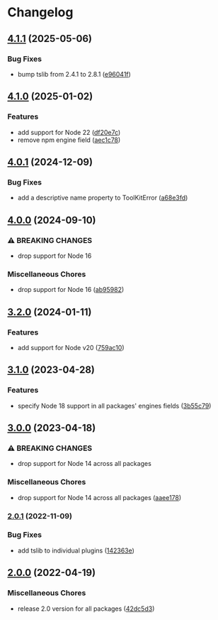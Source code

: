 # Changelog

## [4.1.1](https://github.com/Financial-Times/dotcom-tool-kit/compare/error-v4.1.0...error-v4.1.1) (2025-05-06)


### Bug Fixes

* bump tslib from 2.4.1 to 2.8.1 ([e96041f](https://github.com/Financial-Times/dotcom-tool-kit/commit/e96041fd539954bf26652a35e3d86330e47deeb6))

## [4.1.0](https://github.com/Financial-Times/dotcom-tool-kit/compare/error-v4.0.1...error-v4.1.0) (2025-01-02)


### Features

* add support for Node 22 ([df20e7c](https://github.com/Financial-Times/dotcom-tool-kit/commit/df20e7c455a16eeb3e75a2e940c93848d618a218))
* remove npm engine field ([aec1c78](https://github.com/Financial-Times/dotcom-tool-kit/commit/aec1c78aedb8f26a43b25824eb19e30101806182))

## [4.0.1](https://github.com/Financial-Times/dotcom-tool-kit/compare/error-v4.0.0...error-v4.0.1) (2024-12-09)


### Bug Fixes

* add a descriptive name property to ToolKitError ([a68e3fd](https://github.com/Financial-Times/dotcom-tool-kit/commit/a68e3fdf197862e71cf12048933ba1f0cc692161))

## [4.0.0](https://github.com/Financial-Times/dotcom-tool-kit/compare/error-v3.2.0...error-v4.0.0) (2024-09-10)


### ⚠ BREAKING CHANGES

* drop support for Node 16

### Miscellaneous Chores

* drop support for Node 16 ([ab95982](https://github.com/Financial-Times/dotcom-tool-kit/commit/ab95982635e255fec49d08af9894c2833a36500e))

## [3.2.0](https://github.com/Financial-Times/dotcom-tool-kit/compare/error-v3.1.0...error-v3.2.0) (2024-01-11)


### Features

* add support for Node v20 ([759ac10](https://github.com/Financial-Times/dotcom-tool-kit/commit/759ac10e309885e99f54ae431c301c32ee04f972))

## [3.1.0](https://github.com/Financial-Times/dotcom-tool-kit/compare/error-v3.0.0...error-v3.1.0) (2023-04-28)


### Features

* specify Node 18 support in all packages' engines fields ([3b55c79](https://github.com/Financial-Times/dotcom-tool-kit/commit/3b55c79f3f55b448f1a92fcf842dab6a8906ea70))

## [3.0.0](https://github.com/Financial-Times/dotcom-tool-kit/compare/error-v2.0.1...error-v3.0.0) (2023-04-18)


### ⚠ BREAKING CHANGES

* drop support for Node 14 across all packages

### Miscellaneous Chores

* drop support for Node 14 across all packages ([aaee178](https://github.com/Financial-Times/dotcom-tool-kit/commit/aaee178b535a51f9c75a882d78ffd8e8aa3eac60))

### [2.0.1](https://github.com/Financial-Times/dotcom-tool-kit/compare/error-v2.0.0...error-v2.0.1) (2022-11-09)


### Bug Fixes

* add tslib to individual plugins ([142363e](https://github.com/Financial-Times/dotcom-tool-kit/commit/142363edb2a82ebf4dc3c8e1b392888ebfd7dc89))

## [2.0.0](https://github.com/Financial-Times/dotcom-tool-kit/compare/error-v1.9.0...error-v2.0.0) (2022-04-19)


### Miscellaneous Chores

* release 2.0 version for all packages ([42dc5d3](https://github.com/Financial-Times/dotcom-tool-kit/commit/42dc5d39bf330b9bca4121d062470904f9c6918d))
